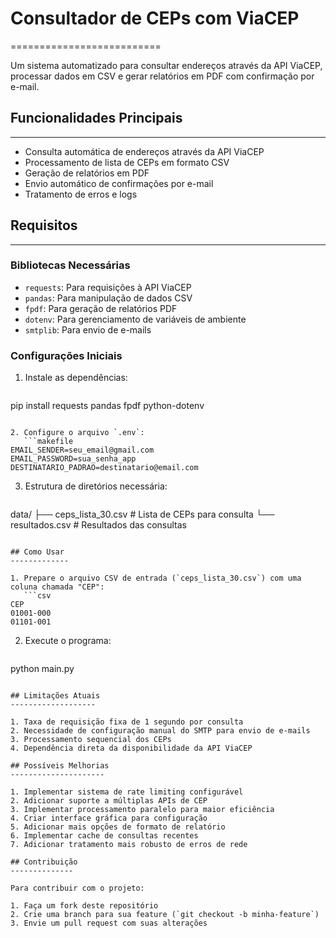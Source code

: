 # Consultador de CEPs com ViaCEP
==========================

Um sistema automatizado para consultar endereços através da API ViaCEP, processar dados em CSV e gerar relatórios em PDF com confirmação por e-mail.

## Funcionalidades Principais
---------------------------

- Consulta automática de endereços através da API ViaCEP
- Processamento de lista de CEPs em formato CSV
- Geração de relatórios em PDF
- Envio automático de confirmações por e-mail
- Tratamento de erros e logs

## Requisitos
-------------

### Bibliotecas Necessárias

* `requests`: Para requisições à API ViaCEP
* `pandas`: Para manipulação de dados CSV
* `fpdf`: Para geração de relatórios PDF
* `dotenv`: Para gerenciamento de variáveis de ambiente
* `smtplib`: Para envio de e-mails

### Configurações Iniciais

1. Instale as dependências:
   ```bash
pip install requests pandas fpdf python-dotenv
```

2. Configure o arquivo `.env`:
   ```makefile
EMAIL_SENDER=seu_email@gmail.com
EMAIL_PASSWORD=sua_senha_app
DESTINATARIO_PADRAO=destinatario@email.com
```

3. Estrutura de diretórios necessária:
   ```
data/
├── ceps_lista_30.csv  # Lista de CEPs para consulta
└── resultados.csv     # Resultados das consultas
```

## Como Usar
-------------

1. Prepare o arquivo CSV de entrada (`ceps_lista_30.csv`) com uma coluna chamada "CEP":
   ```csv
CEP
01001-000
01101-001
```

2. Execute o programa:
   ```bash
python main.py
```

## Limitações Atuais
-------------------

1. Taxa de requisição fixa de 1 segundo por consulta
2. Necessidade de configuração manual do SMTP para envio de e-mails
3. Processamento sequencial dos CEPs
4. Dependência direta da disponibilidade da API ViaCEP

## Possíveis Melhorias
---------------------

1. Implementar sistema de rate limiting configurável
2. Adicionar suporte a múltiplas APIs de CEP
3. Implementar processamento paralelo para maior eficiência
4. Criar interface gráfica para configuração
5. Adicionar mais opções de formato de relatório
6. Implementar cache de consultas recentes
7. Adicionar tratamento mais robusto de erros de rede

## Contribuição
--------------

Para contribuir com o projeto:

1. Faça um fork deste repositório
2. Crie uma branch para sua feature (`git checkout -b minha-feature`)
3. Envie um pull request com suas alterações

